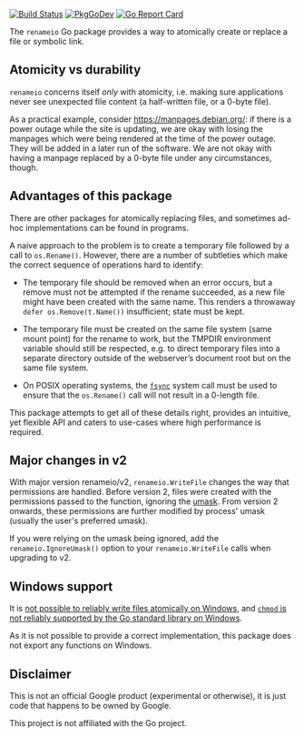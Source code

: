[![Build Status](https://github.com/google/renameio/workflows/Test/badge.svg)](https://github.com/google/renameio/actions?query=workflow%3ATest)
[![PkgGoDev](https://pkg.go.dev/badge/github.com/google/renameio)](https://pkg.go.dev/github.com/google/renameio)
[![Go Report Card](https://goreportcard.com/badge/github.com/google/renameio)](https://goreportcard.com/report/github.com/google/renameio)

The `renameio` Go package provides a way to atomically create or replace a file or
symbolic link.

## Atomicity vs durability

`renameio` concerns itself *only* with atomicity, i.e. making sure applications
never see unexpected file content (a half-written file, or a 0-byte file).

As a practical example, consider https://manpages.debian.org/: if there is a
power outage while the site is updating, we are okay with losing the manpages
which were being rendered at the time of the power outage. They will be added in
a later run of the software. We are not okay with having a manpage replaced by a
0-byte file under any circumstances, though.

## Advantages of this package

There are other packages for atomically replacing files, and sometimes ad-hoc
implementations can be found in programs.

A naive approach to the problem is to create a temporary file followed by a call
to `os.Rename()`. However, there are a number of subtleties which make the
correct sequence of operations hard to identify:

* The temporary file should be removed when an error occurs, but a remove must
  not be attempted if the rename succeeded, as a new file might have been
  created with the same name. This renders a throwaway `defer
  os.Remove(t.Name())` insufficient; state must be kept.

* The temporary file must be created on the same file system (same mount point)
  for the rename to work, but the TMPDIR environment variable should still be
  respected, e.g. to direct temporary files into a separate directory outside of
  the webserver’s document root but on the same file system.

* On POSIX operating systems, the
  [`fsync`](https://manpages.debian.org/stretch/manpages-dev/fsync.2) system
  call must be used to ensure that the `os.Rename()` call will not result in a
  0-length file.

This package attempts to get all of these details right, provides an intuitive,
yet flexible API and caters to use-cases where high performance is required.

## Major changes in v2

With major version renameio/v2, `renameio.WriteFile` changes the way that
permissions are handled. Before version 2, files were created with the
permissions passed to the function, ignoring the
[umask](https://en.wikipedia.org/wiki/Umask). From version 2 onwards, these
permissions are further modified by process' umask (usually the user's
preferred umask).

If you were relying on the umask being ignored, add the
`renameio.IgnoreUmask()` option to your `renameio.WriteFile` calls when
upgrading to v2.

## Windows support

It is [not possible to reliably write files atomically on
Windows](https://github.com/golang/go/issues/22397#issuecomment-498856679), and
[`chmod` is not reliably supported by the Go standard library on
Windows](https://github.com/google/renameio/issues/17).

As it is not possible to provide a correct implementation, this package does not
export any functions on Windows.

## Disclaimer

This is not an official Google product (experimental or otherwise), it
is just code that happens to be owned by Google.

This project is not affiliated with the Go project.
